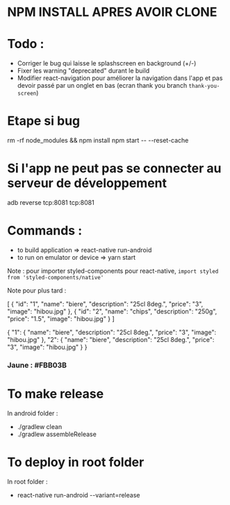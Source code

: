 # NPM INSTALL APRES AVOIR CLONE

# Todo :

- Corriger le bug qui laisse le splashscreen en background (+/-)
- Fixer les warning "deprecated" durant le build
- Modifier react-navigation pour améliorer la navigation dans l'app et pas devoir passé par un onglet en bas (ecran thank you branch `thank-you-screen`)

# Etape si bug

rm -rf node_modules && npm install
npm start -- --reset-cache

# Si l'app ne peut pas se connecter au serveur de développement

adb reverse tcp:8081 tcp:8081

# Commands :

- to build application => react-native run-android
- to run on emulator or device => yarn start

Note : pour importer styled-components pour react-native, `import styled from 'styled-components/native'`

Note pour plus tard :

[
{
"id": "1",
"name": "biere",
"description": "25cl 8deg.",
"price": "3",
"image": "hibou.jpg"
},
{
"id": "2",
"name": "chips",
"description": "250g",
"price": "1.5",
"image": "hibou.jpg"
}
]

{
"1": {
"name": "biere",
"description": "25cl 8deg.",
"price": "3",
"image": "hibou.jpg"
},
"2": {
"name": "biere",
"description": "25cl 8deg.",
"price": "3",
"image": "hibou.jpg"
}
}

### Jaune : #FBB03B

# To make release

In android folder :

- ./gradlew clean
- ./gradlew assembleRelease

# To deploy in root folder

In root folder :

- react-native run-android --variant=release
